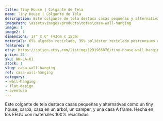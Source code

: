 ```yaml
---
title: Tiny House | Colgante de Tela
name: Tiny House | Colgante de Tela
description: Este colgante de tela destaca casas pequeñas y alternativas como un tiny house, carpa, casa en un arbol, un camper, y una casa A frame.  Hecha en los EEUU con materiales 100% reciclados.
imagePath: \assets\images\products\totes\casa-wall-hanging
image: 1
image2: 1
dimensions: 17" x 6" (43cm x 15cm)
materials: 65% algodón reciclado, 35% poliéster reciclado postconsumo certificad
featured: 0
etsy: https://soijen.etsy.com/listing/1231966876/tiny-house-wall-hanging-recycled-cotton?utm_source=Copy&utm_medium=ListingManager&utm_campaign=Share&utm_term=so.lmsm&share_time=1695259460286
price: 22
sku: WH-LA-01
stock: 1
slug: casa-wall-hanging
ref: casa-wall-hanging
category:
- wall-hanging
- flat-design
- aventura
---
```

Este colgante de tela destaca casas pequeñas y alternativas como un tiny house, carpa, casa en un arbol, un camper, y una casa A frame.  Hecha en los EEUU con materiales 100% reciclados.
